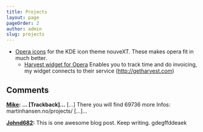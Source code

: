 ```yaml
---
title: Projects
layout: page
pageOrder: 2
author: admin
slug: projects
---
```


* [Opera icons](http://kde-look.org/content/show.php/Opera+icon?content=29424) for the KDE icon theme nouveXT. These makes opera fit in much better.
  * [Harvest widget for Opera](/2010/03/14/harvest-widget-for-opera/ ) Enables you to track time and do invoicing, my widget connects to their service (http://getharvest.com)

## Comments

**[Mike](#2828 "2012-02-16 19:05:48"):** **... [Trackback]...** [...] There you will find 69736 more Infos: martinhansen.no/projects/ [...]...

**[Johnd682](#3388 "2014-04-29 23:54:22"):** This is one awesome blog post. Keep writing. gdegffddeaek

